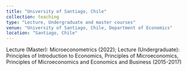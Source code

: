 ```yaml
---
title: "University of Santiago, Chile"
collection: teaching
type: "Lecture, Undergraduate and master courses"
venue: "University of Santiago, Chile, Department of Economics"
location: "Santiago, Chile"
---
```


Lecture (Master): Microeconometrics (2022);
Lecture (Undergraduate): Principles of Introduction to Economics,
         Principles of Microeconomics, Principles of Microeconomics and Economics and Business (2015-2017)



